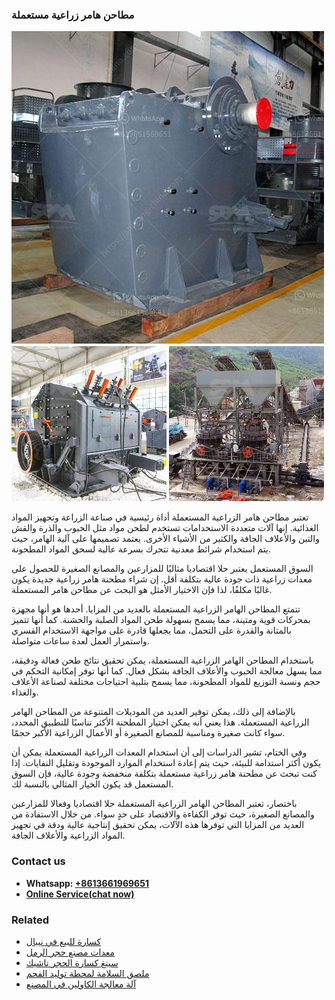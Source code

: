<h3>مطاحن هامر زراعية مستعملة</h3><img src='1701853984.jpg' alt=''><p>تعتبر مطاحن هامر الزراعية المستعملة أداة رئيسية في صناعة الزراعة وتجهيز المواد الغذائية. إنها آلات متعددة الاستخدامات تستخدم لطحن مواد مثل الحبوب والذرة والقش والتبن والأعلاف الجافة والكثير من الأشياء الأخرى. يعتمد تصميمها على آلية الهامر، حيث يتم استخدام شرائط معدنية تتحرك بسرعة عالية لسحق المواد المطحونة.</p><p>السوق المستعمل يعتبر حلا اقتصاديا مثاليًا للمزارعين والمصانع الصغيرة للحصول على معدات زراعية ذات جودة عالية بتكلفة أقل. إن شراء مطحنة هامر زراعية جديدة يكون غالبًا مكلفًا، لذا فإن الاختيار الأمثل هو البحث عن مطاحن هامر المستعملة.</p><p>تتمتع المطاحن الهامر الزراعية المستعملة بالعديد من المزايا. أحدها هو أنها مجهزة بمحركات قوية ومتينة، مما يسمح بسهولة طحن المواد الصلبة والخشنة. كما أنها تتميز بالمتانة والقدرة على التحمل، مما يجعلها قادرة على مواجهة الاستخدام القسري واستمرار العمل لعدة ساعات متواصلة.</p><p>باستخدام المطاحن الهامر الزراعية المستعملة، يمكن تحقيق نتائج طحن فعالة ودقيقة، مما يسهل معالجة الحبوب والأعلاف الجافة بشكل فعال. كما أنها توفر إمكانية التحكم في حجم ونسبة التوزيع للمواد المطحونة، مما يسمح بتلبية احتياجات مختلفة لصناعة الأعلاف والغذاء.</p><p>بالإضافة إلى ذلك، يمكن توفير العديد من الموديلات المتنوعة من المطاحن الهامر الزراعية المستعملة. هذا يعني أنه يمكن اختيار المطحنة الأكثر تناسبًا للتطبيق المحدد، سواء كانت صغيرة ومناسبة للمصانع الصغيرة أو الأعمال الزراعية الأكبر حجمًا.</p><p>وفي الختام، تشير الدراسات إلى أن استخدام المعدات الزراعية المستعملة يمكن أن يكون أكثر استدامة للبيئة، حيث يتم إعادة استخدام الموارد الموجودة وتقليل النفايات. إذا كنت تبحث عن مطحنة هامر زراعية مستعملة بتكلفة منخفضة وجودة عالية، فإن السوق المستعمل قد يكون الخيار المثالي بالنسبة لك.</p><p>باختصار، تعتبر المطاحن الهامر الزراعية المستعملة حلا اقتصاديا وفعالا للمزارعين والمصانع الصغيرة، حيث توفر الكفاءة والاقتصاد على حدٍ سواء. من خلال الاستفادة من العديد من المزايا التي توفرها هذه الآلات، يمكن تحقيق إنتاجية عالية ودقة في تجهيز المواد الزراعية والأعلاف الجافة.</p><h3>Contact us</h3><ul><li><strong>Whatsapp:&nbsp;<a href="https://wa.me/8613661969651">+8613661969651</a></strong></li><li><a href="https://swt.shibang-china.com/?git&amp;zhl&amp;مطاحن هامر زراعية مستعملة"><strong>Online Service(chat now)</strong></a></li></ul><h3>Related</h3><ul><li><a href='كسارة للبيع في نيبال.md'>كسارة للبيع في نيبال</a></li><li><a href='معدات مصنع حجر الرمل.md'>معدات مصنع حجر الرمل</a></li><li><a href='سينغ كسارة الحجر ناشيك.md'>سينغ كسارة الحجر ناشيك</a></li><li><a href='ملصق السلامة لمحطة توليد الفحم.md'>ملصق السلامة لمحطة توليد الفحم</a></li><li><a href='آلة معالجة الكاولين في المصنع.md'>آلة معالجة الكاولين في المصنع</a></li></ul>